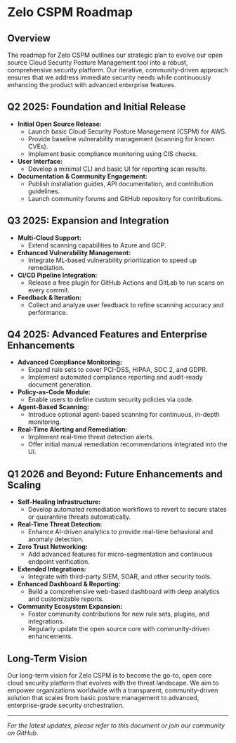 # Zelo CSPM Roadmap

## Overview
The roadmap for Zelo CSPM outlines our strategic plan to evolve our open source Cloud Security Posture Management tool into a robust, comprehensive security platform. Our iterative, community-driven approach ensures that we address immediate security needs while continuously enhancing the product with advanced enterprise features.

## Q2 2025: Foundation and Initial Release
- **Initial Open Source Release:**
  - Launch basic Cloud Security Posture Management (CSPM) for AWS.
  - Provide baseline vulnerability management (scanning for known CVEs).
  - Implement basic compliance monitoring using CIS checks.
- **User Interface:**
  - Develop a minimal CLI and basic UI for reporting scan results.
- **Documentation & Community Engagement:**
  - Publish installation guides, API documentation, and contribution guidelines.
  - Launch community forums and GitHub repository for contributions.

## Q3 2025: Expansion and Integration
- **Multi-Cloud Support:**
  - Extend scanning capabilities to Azure and GCP.
- **Enhanced Vulnerability Management:**
  - Integrate ML-based vulnerability prioritization to speed up remediation.
- **CI/CD Pipeline Integration:**
  - Release a free plugin for GitHub Actions and GitLab to run scans on every commit.
- **Feedback & Iteration:**
  - Collect and analyze user feedback to refine scanning accuracy and performance.

## Q4 2025: Advanced Features and Enterprise Enhancements
- **Advanced Compliance Monitoring:**
  - Expand rule sets to cover PCI-DSS, HIPAA, SOC 2, and GDPR.
  - Implement automated compliance reporting and audit-ready document generation.
- **Policy-as-Code Module:**
  - Enable users to define custom security policies via code.
- **Agent-Based Scanning:**
  - Introduce optional agent-based scanning for continuous, in-depth monitoring.
- **Real-Time Alerting and Remediation:**
  - Implement real-time threat detection alerts.
  - Offer initial manual remediation recommendations integrated into the UI.

## Q1 2026 and Beyond: Future Enhancements and Scaling
- **Self-Healing Infrastructure:**
  - Develop automated remediation workflows to revert to secure states or quarantine threats automatically.
- **Real-Time Threat Detection:**
  - Enhance AI-driven analytics to provide real-time behavioral and anomaly detection.
- **Zero Trust Networking:**
  - Add advanced features for micro-segmentation and continuous endpoint verification.
- **Extended Integrations:**
  - Integrate with third-party SIEM, SOAR, and other security tools.
- **Enhanced Dashboard & Reporting:**
  - Build a comprehensive web-based dashboard with deep analytics and customizable reports.
- **Community Ecosystem Expansion:**
  - Foster community contributions for new rule sets, plugins, and integrations.
  - Regularly update the open source core with community-driven enhancements.

## Long-Term Vision
Our long-term vision for Zelo CSPM is to become the go-to, open core cloud security platform that evolves with the threat landscape. We aim to empower organizations worldwide with a transparent, community-driven solution that scales from basic posture management to advanced, enterprise-grade security orchestration.

---

*For the latest updates, please refer to this document or join our community on GitHub.*
